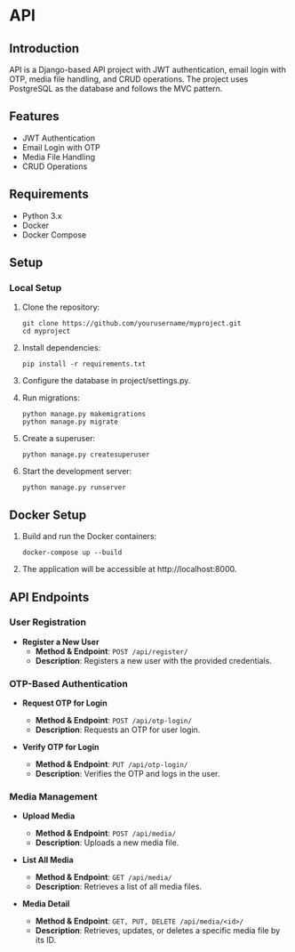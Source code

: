# API

## Introduction

API is a Django-based API project with JWT authentication, email login with OTP, media file handling, and CRUD operations. The project uses PostgreSQL as the database and follows the MVC pattern.

## Features

- JWT Authentication
- Email Login with OTP
- Media File Handling
- CRUD Operations

## Requirements

- Python 3.x
- Docker
- Docker Compose

## Setup

### Local Setup

1. Clone the repository:
   ```
   git clone https://github.com/yourusername/myproject.git
   cd myproject
   ```

2. Install dependencies:
    ```
   pip install -r requirements.txt
   ```

3. Configure the database in project/settings.py.

4. Run migrations:
    ```
    python manage.py makemigrations
    python manage.py migrate
    ```

5. Create a superuser:
    ```
    python manage.py createsuperuser
    ```

6. Start the development server:
   ```
   python manage.py runserver
   ```

## Docker Setup

1. Build and run the Docker containers:
    ```
    docker-compose up --build
    ```
2. The application will be accessible at http://localhost:8000.


## API Endpoints

### User Registration

- **Register a New User**
  - **Method & Endpoint**: `POST /api/register/`
  - **Description**: Registers a new user with the provided credentials.

### OTP-Based Authentication

- **Request OTP for Login**
  - **Method & Endpoint**: `POST /api/otp-login/`
  - **Description**: Requests an OTP for user login.

- **Verify OTP for Login**
  - **Method & Endpoint**: `PUT /api/otp-login/`
  - **Description**: Verifies the OTP and logs in the user.

### Media Management

- **Upload Media**
  - **Method & Endpoint**: `POST /api/media/`
  - **Description**: Uploads a new media file.

- **List All Media**
  - **Method & Endpoint**: `GET /api/media/`
  - **Description**: Retrieves a list of all media files.

- **Media Detail**
  - **Method & Endpoint**: `GET, PUT, DELETE /api/media/<id>/`
  - **Description**: Retrieves, updates, or deletes a specific media file by its ID.
